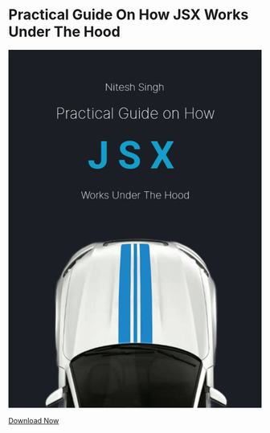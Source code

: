 # Practical Guide On How JSX Works Under The Hood 

![PDF Cover Page](/assets/images/cover.png)

[Download Now](/assets/pdf/Practical%20Guide%20on%20How%20JSX%20Works%20Under%20The%20Hood.pdf)